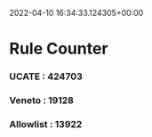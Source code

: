 2022-04-10 16:34:33.124305+00:00
# Rule Counter 
 ### UCATE : 424703

 ### Veneto : 19128

 ### Allowlist : 13922